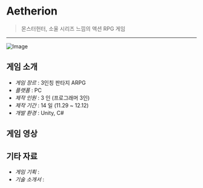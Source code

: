 # Aetherion
>  몬스터헌터, 소울 시리즈 느낌의 액션 RPG 게임

---
![Image](https://github.com/user-attachments/assets/1f9ac5a3-2c8c-4c16-b260-2e34425fe634)

## 게임 소개

- *게임 장르*  : 3인칭 판타지 ARPG
- *플랫폼*  : PC
- *제작 인원*  : 3 인 (프로그래머 3인)
- *제작 기간*  : 14 일 (11.29 ~ 12.12)
- *개발 환경*  : Unity, C#


## 게임 영상



## 기타 자료
- *게임 기획* :
- *기술 소개서* : 
